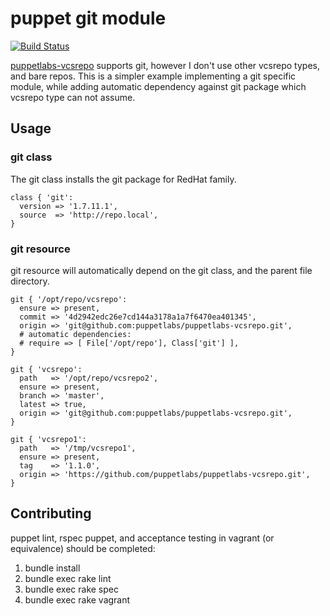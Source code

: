 # puppet git module

[![Build Status](https://travis-ci.org/nanliu/puppet-git.png?branch=master)](https://travis-ci.org/nanliu/puppet-git)

[puppetlabs-vcsrepo](https://github.com/puppetlabs/puppetlabs-vcsrepo) supports git, however I don't use other vcsrepo types, and bare repos. This is a simpler example implementing a git specific module, while adding automatic dependency against git package which vcsrepo type can not assume.

## Usage

### git class

The git class installs the git package for RedHat family.

```puppet
class { 'git':
  version => '1.7.11.1',
  source  => 'http://repo.local',
}
```

### git resource

git resource will automatically depend on the git class, and the parent file directory.

```puppet
git { '/opt/repo/vcsrepo':
  ensure => present,
  commit => '4d2942edc26e7cd144a3178a1a7f6470ea401345',
  origin => 'git@github.com:puppetlabs/puppetlabs-vcsrepo.git',
  # automatic dependencies:
  # require => [ File['/opt/repo'], Class['git'] ],
}

git { 'vcsrepo':
  path   => '/opt/repo/vcsrepo2',
  ensure => present,
  branch => 'master',
  latest => true,
  origin => 'git@github.com:puppetlabs/puppetlabs-vcsrepo.git',
}

git { 'vcsrepo1':
  path   => '/tmp/vcsrepo1',
  ensure => present,
  tag    => '1.1.0',
  origin => 'https://github.com/puppetlabs/puppetlabs-vcsrepo.git',
}
```

## Contributing

puppet lint, rspec puppet, and acceptance testing in vagrant (or equivalence) should be completed:

1. bundle install
2. bundle exec rake lint
3. bundle exec rake spec
4. bundle exec rake vagrant
